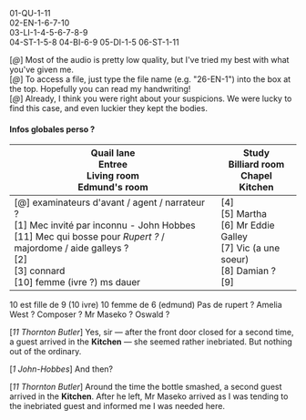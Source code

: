 01-QU-1-11  
02-EN-1-6-7-10  
03-LI-1-4-5-6-7-8-9  
04-ST-1-5-8
04-BI-6-9
05-DI-1-5
06-ST-1-11

[_@_] Most of the audio is pretty low quality, but I've tried my best with what you've given me.  
[_@_] To access a file, just type the file name (e.g. "26-EN-1") into the box at the top. Hopefully you can read my handwriting!  
[_@_] Already, I think you were right about your suspicions. We were lucky to find this case, and even luckier they kept the bodies.

#### Infos globales perso ?

| **Qu**ail lane<br>**En**tree<br>**Li**ving room<br>**Ed**mund's room                                                                                                                                                 | **St**udy<br>**Bi**lliard room<br>**Ch**apel<br>**Ki**tchen                              |
| -------------------------------------------------------------------------------------------------------------------------------------------------------------------------------------------------------------------- | ---------------------------------------------------------------------------------------- |
| [@] examinateurs d'avant / agent / narrateur ?<br>[1]  Mec invité par inconnu - John Hobbes<br>[11] Mec qui bosse pour *Rupert ?* / majordome / aide galleys ?<br>[2]<br>[3] connard<br>[10] femme (ivre ?) ms dauer | [4]<br>[5] Martha<br>[6] Mr Eddie Galley<br>[7] Vic (a une soeur)<br>[8] Damian ?<br>[9] |
10 est fille de 9 (10 ivre)
10 femme de 6 (edmund)
Pas de rupert ?
Amelia West ? Composer ?
Mr Maseko ?
Oswald ?


  
[_11 Thornton Butler_] Yes, sir — after the front door closed for a second time, a guest arrived in the **Kitchen** — she seemed rather inebriated. But nothing out of the ordinary.  
  
  
[_1 John-Hobbes_] And then?  
  
  
[_11 Thornton Butler_] Around the time the bottle smashed, a second guest arrived in the **Kitchen**. After he left, Mr Maseko arrived as I was tending to the inebriated guest and informed me I was needed here.